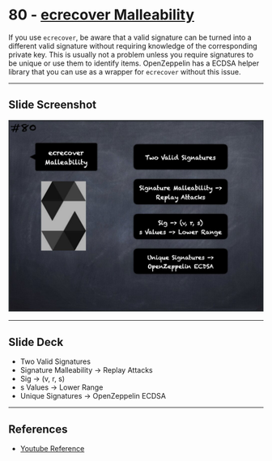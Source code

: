 # 80 - [ecrecover Malleability](ecrecover%20Malleability.md)
If you use `ecrecover`, be aware that a valid signature can be turned into a different valid signature without requiring knowledge of the corresponding private key. This is usually not a problem unless you require signatures to be unique or use them to identify items. OpenZeppelin has a ECDSA helper library that you can use as a wrapper for `ecrecover` without this issue.
___
## Slide Screenshot
![080.jpg](../../images/2.%20Solidity%20101/080.jpg)
___
## Slide Deck
- Two Valid Signatures
- Signature Malleability -> Replay Attacks
- Sig -> (v, r, s)
- s Values -> Lower Range
- Unique Signatures -> OpenZeppelin ECDSA
___
## References
- [Youtube Reference](https://youtu.be/WgU7KKKomMk?t=1854)


